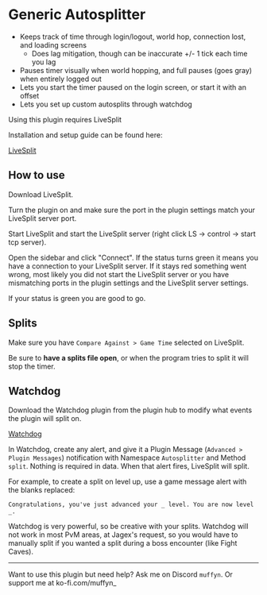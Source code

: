 # Generic Autosplitter

* Keeps track of time through login/logout, world hop, connection lost, and loading screens
    * Does lag mitigation, though can be inaccurate +/- 1 tick each time you lag
* Pauses timer visually when world hopping, and full pauses (goes gray) when entirely logged out
* Lets you start the timer paused on the login screen, or start it with an offset
* Lets you set up custom autosplits through watchdog

Using this plugin requires LiveSplit 

Installation and setup guide can be found here:

[LiveSplit](https://livesplit.org/downloads/)

## How to use
Download LiveSplit.

Turn the plugin on and make sure the port in the plugin settings match your LiveSplit server port.

Start LiveSplit and start the LiveSplit server (right click LS -> control -> start tcp server).

Open the sidebar and click "Connect".
If the status turns green it means you have a connection to your LiveSplit server.
If it stays red something went wrong, most likely you did not start the LiveSplit server
or you have mismatching ports in the plugin settings and the LiveSplit server settings.

If your status is green you are good to go.

## Splits
Make sure you have `Compare Against > Game Time` selected on LiveSplit.

Be sure to **have a splits file open**, or when the program tries to split it will stop the timer.

## Watchdog

Download the Watchdog plugin from the plugin hub to modify what events the plugin will split on.

[Watchdog](https://runelite.net/plugin-hub/show/watchdog)

In Watchdog, create any alert, and give it a Plugin Message (`Advanced > Plugin Messages`) notification with Namespace `Autosplitter` and Method `split`. Nothing is required in data. When that alert fires, LiveSplit will split.

For example, to create a split on level up, use a game message alert with the blanks replaced:

`Congratulations, you've just advanced your _ level. You are now level _.` 

Watchdog is very powerful, so be creative with your splits. Watchdog will not work in most PvM areas, at Jagex's request, so you would have to manually split if you wanted a split during a boss encounter (like Fight Caves).


---

Want to use this plugin but need help? Ask me on Discord `muffyn`. Or support me at ko-fi.com/muffyn_